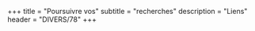 +++
title = "Poursuivre vos"
subtitle = "recherches"
description = "Liens"
header = "DIVERS/78"
+++
